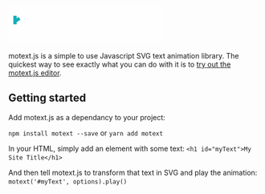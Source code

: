![motext.js](motext.gif)

motext.js is a simple to use Javascript SVG text animation library. The quickest way to see exactly what you can do with it is to [try out the motext.js editor](https://themarkappleby.github.io/motext/).

## Getting started

Add motext.js as a dependancy to your project:

`npm install motext --save` or `yarn add motext`

In your HTML, simply add an element with some text:
`<h1 id="myText">My Site Title</h1>`

And then tell motext.js to transform that text in SVG and play the animation:
`motext('#myText', options).play()`
